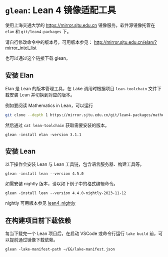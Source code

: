 # `glean`: Lean 4 镜像适配工具

使用上海交通大学的 https://mirror.sjtu.edu.cn 镜像服务，软件源镜像托管在 `elan`
和 `git/lean4-packages` 下。

请自行修改命令中的版本号，可用版本参见：
http://mirror.sjtu.edu.cn/elan/?mirror_intel_list

也可以通过这个链接下载 glean。

## 安装 Elan

Elan 是 Lean 的版本管理工具，在 Lake 调用时根据项目 `lean-toolchain` 文件下载安装 Lean 并切换到对应的版本。

例如要阅读 Mathematics in Lean，可以运行

```sh
git clone --depth 1 https://mirror.sjtu.edu.cn/git/lean4-packages/mathematics_in_lean/
```

然后通过 `cat lean-toolchain` 获取需要安装的版本。

```
glean -install elan -version 3.1.1
```

## 安装 Lean

以下操作会安装 Lean 与 Lean 工具链，包含语言服务器、构建工具等。

```
glean -install lean --version 4.5.0
```

如需安装 nightly 版本，请以如下例子中的格式编辑命令。

```
glean -install lean --version 4.4.0-nightly-2023-11-12
```

nightly 可用版本参见 [lean4_nightly](http://mirror.sjtu.edu.cn/elan/leanprover/lean4_nightly/releases/download?mirror_intel_list)

## 在构建项目前下载依赖

每当下载完一个 Lean 项目后，在启动 VSCode 或命令行运行 `lake build` 前，可以提前通过镜像下载依赖。

```
glean -lake-manifest-path ~/EG/lake-manifest.json
```
